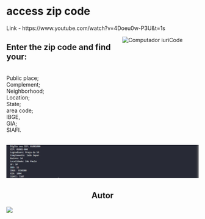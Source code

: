 <h1>access zip code</h1>
<p>Link - https://www.youtube.com/watch?v=4Doeu0w-P3U&t=1s</p>
<img src="https://cdn.pixabay.com/photo/2019/10/09/07/28/development-4536630_960_720.png" min-width="200px" max-width="200px" width="200px" align="right" alt="Computador iuriCode">
<p><h2>Enter the zip code and find your:</h2><br>Public place;<br>Complement;<br>Neighborhood;<br>Location;<br>State;<br>area code;<br>IBGE,<br>GIA;<br>SIAFI.<br><p>
<br>
<img src = "/img/acessando_cep.png" alt = "acessando">
<h2 align="center">Autor</h2>
<a href="https://github.com/IsaquePemasi/"><img src="https://avatars.githubusercontent.com/u/76749511?v=4" width=115></a>
